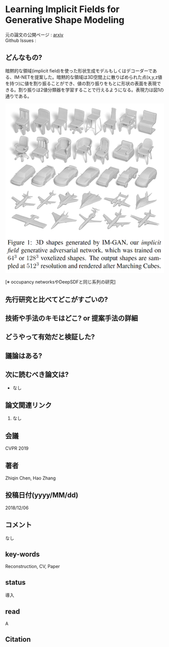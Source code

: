 # Learning Implicit Fields for Generative Shape Modeling  

元の論文の公開ページ : [arxiv](https://arxiv.org/abs/1812.02822)  
Github Issues : 

## どんなもの?
暗黙的な領域(implicit field)を使った形状生成モデルもしくはデコーダーである、IM-NETを提案した。暗黙的な領域は3D空間上に散りばめられた点(x,y,z値を持つ)に値を割り振ることができ、値の割り振りをもとに形状の表面を表現できる。割り振りは2値分類器を学習することで行えるようになる。表現力は図1の通りである。

![fig1](img/LIFfGSM/fig1.png)

[※ occupancy networksやDeepSDFと同じ系列の研究]

## 先行研究と比べてどこがすごいの?

## 技術や手法のキモはどこ? or 提案手法の詳細

## どうやって有効だと検証した?

## 議論はある?

## 次に読むべき論文は?
- なし

## 論文関連リンク
1. なし

## 会議
CVPR 2019

## 著者
Zhiqin Chen, Hao Zhang

## 投稿日付(yyyy/MM/dd)
2018/12/06

## コメント
なし

## key-words
Reconstruction, CV, Paper

## status
導入

## read
A

## Citation
